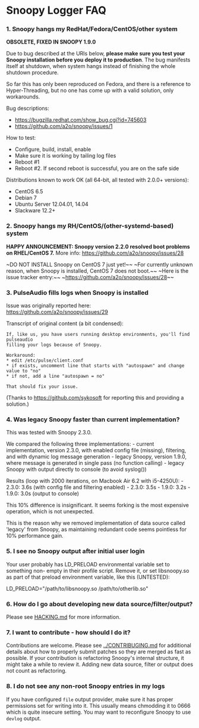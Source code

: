 # Snoopy Logger FAQ





### 1. Snoopy hangs my RedHat/Fedora/CentOS/other system

**OBSOLETE, FIXED IN SNOOPY 1.9.0**

Due to bug described at the URIs below, **please make sure you test your Snoopy
installation before you deploy it to production**. The bug manifests itself at
shutdown, when system hangs instead of finishing the whole shutdown procedure.

So far this has only been reproduced on Fedora, and there is a reference to
Hyper-Threading, but no one has come up with a valid solution, only workarounds.


Bug descriptions:

* https://bugzilla.redhat.com/show_bug.cgi?id=745603
* https://github.com/a2o/snoopy/issues/1


How to test:

* Configure, build, install, enable
* Make sure it is working by tailing log files
* Reboot #1
* Reboot #2. If second reboot is successful, you are on the safe side


Distributions known to work OK (all 64-bit, all tested with 2.0.0+ versions):

* CentOS 6.5
* Debian 7
* Ubuntu Server 12.04.01, 14.04
* Slackware 12.2+





### 2. Snoopy hangs my RH/CentOS/(other-systemd-based) system

**HAPPY ANNOUNCEMENT: Snoopy version 2.2.0 resolved boot problems on RHEL/CentOS 7.**
More info: https://github.com/a2o/snoopy/issues/28

~DO NOT INSTALL Snoopy on CentOS 7 just yet!~~
~For currently unknown reason, when Snoopy is installed, CentOS 7 does not boot.~~
~Here is the issue tracker entry:~~
~https://github.com/a2o/snoopy/issues/28~~





### 3. PulseAudio fills logs when Snoopy is installed

Issue was originally reported here: https://github.com/a2o/snoopy/issues/29

Transcript of original content (a bit condensed):

    If, like us, you have users running desktop environments, you'll find pulseaudio
    filling your logs because of Snoopy.

    Workaround:
    * edit /etc/pulse/client.conf
    * if exists, uncomment line that starts with "autospawn" and change value to "no"
    * if not, add a line "autospawn = no"

    That should fix your issue.

(Thanks to https://github.com/sykosoft for reporting this and providing a solution.)





### 4. Was legacy Snoopy faster than current implementation?

This was tested with Snoopy 2.3.0.

We compared the following three implementations:
    - current implementation, version 2.3.0, with enabled config file (missing), filtering, and with dynamic log message generation
    - legacy Snoopy, version 1.9.0, where message is generated in single pass (no function calling)
    - legacy Snoopy with output directly to console (to avoid syslog())

Results (loop with 2000 iterations, on Macbook Air 6.2 with i5-4250U):
    - 2.3.0: 3.6s (with config file and filtering enabled)
    - 2.3.0: 3.5s
    - 1.9.0: 3.2s
    - 1.9.0: 3.0s (output to console)

This 10% difference is insignificant. It seems forking is the most expensive
operation, which is not unexpected.

This is the reason why we removed implementation of data source called 'legacy'
from Snoopy, as maintaining redundant code seems pointless for 10% performance
gain.





### 5. I see no Snoopy output after initial user login

Your user probably has LD_PRELOAD environmental variable set to something non-
empty in their profile script. Remove it, or set libsnoopy.so as part of that
preload environment variable, like this (UNTESTED):

LD_PRELOAD="/path/to/libsnoopy.so /path/to/otherlib.so"





### 6. How do I go about developing new data source/filter/output?

Please see [HACKING.md](HACKING.md) for more information.



### 7. I want to contribute - how should I do it?

Contributions are welcome. Please see [../CONTRIBUGING.md](CONTRIBUTING.md) for
additional details about how to properly submit patches so they are merged as
fast as possible.
If your contribution is refactoring Snoopy's internal structure, it might take
a while to review it. Adding new data source, filter or output does not count
as refactoring.



### 8. I do not see any non-root Snoopy entries in my logs

If you have configured `file` output provider, make sure it has proper permissions
set for writing into it. This usually means chmodding it to 0666 which is quite
insecure setting. You may want to reconfigure Snoopy to use `devlog` output.
